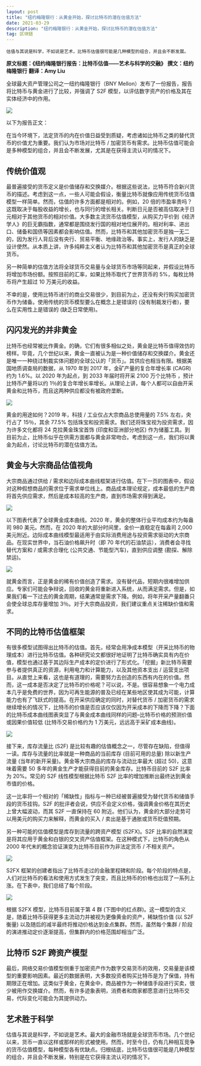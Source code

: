 ```yaml
---
layout: post
title: "纽约梅隆银行：从黄金开始，探讨比特币的潜在估值方法"
date: 2021-03-29
description: "纽约梅隆银行：从黄金开始，探讨比特币的潜在估值方法"
tag: 区块链
---   
```


```
估值与其说是科学，不如说是艺术，比特币估值很可能是几种模型的组合，并且会不断发展。
```
**原文标题：《纽约梅隆银行报告：比特币估值——艺术与科学的交融》**
**撰文：纽约梅隆银行**
**翻译：Amy Liu**

全球最大资产管理公司之一纽约梅隆银行（BNY Mellon）发布了一份报告，报告将比特币与黄金进行了比较，并强调了 S2F 模型，以评估数字资产的价格及其在实体经济中的作用。

![](/images/posts/bc/0329.01.jpg)

以下为报告正文：

在当今环境下，法定货币的内在价值日益受到质疑，考虑诸如比特币之类的替代货币的价值尤为重要。我们认为市场对比特币 / 加密货币有需求。比特币估值可能会是多种模型的组合，并且会不断发展，尤其是在获得主流认可的情况下。

## 传统价值观
最普遍接受的货币定义是价值储存和交换媒介。根据这些说法，比特币符合新兴货币的描述。考虑到这一点，一些人可能会假设，衡量比特币就像应用传统货币估值模型一样简单。然而，估值的许多方面都是相对的。例如，20 倍的市盈率贵吗？这既取决于每股收益的增长，也与同行的增长相关。判断日元是否被高估取决于日元相对于其他货币的相对价值。大多数主流货币估值模型，从购买力平价到《经济学人》的巨无霸指数，通常都是围绕发行国的相对地位展开的。相对利率、进出口、储备和国债等因素都会影响估值。然而，比特币和其他加密货币是独一无二的，因为发行人背后没有央行、贸易平衡、地缘政治等。事实上，发行人的缺乏是设计使然。从本质上讲，许多纯粹主义者认为比特币和其他加密货币是真正的全球货币。

另一种简单的估值方法将全球货币交易量与全球货币市场等同起来，并假设比特币将增加市场份额。按照目前的汇率，如果比特币取代了世界货币的 5%，每枚比特币将产生超过 10 万美元的收益。

不幸的是，使用比特币进行的商业交易很少，到目前为止，还没有央行购买加密货币作为储备。使用传统的货币模型要么在概念上是错误的 (没有制裁发行者)，要么在实用性上是错误的 (缺乏日常使用)。

## 闪闪发光的并非黄金
比特币也经常被比作黄金。的确，它们有很多相似之处，黄金是比特币值得效仿的榜样。毕竟，几个世纪以来，黄金一直被认为是一种价值储存和交换媒介。黄金还是唯一一种绕过制裁实体问题的全球公认的「货币」。其供应也相当有限。根据美国地质调查局的数据，从 1970 年到 2017 年，金矿产量的复合年增长率 (CAGR) 约为 1.6%。以 2020 年为起点，到 2033 年届时将开采 2100 万个比特币 ，预计比特币产量将以约 1％的复合年增长率增长。从理论上讲，每个人都可以自由开采黄金和比特币，而且这两种供应都没有被政府垄断。

![](/images/posts/bc/0329.02.jpg)

黄金的用途如何？2019 年，科技 / 工业仅占大宗商品总使用量的 7.5% 左右，央行占了 15％，其余 77.5% 包括珠宝和投资需求。我们还将珠宝视为投资需求，因为许多文化都将 24 克拉黄金珠宝首饰 (印度和亚洲部分地区) 作为储蓄工具。到目前为止，比特币似乎在供需方面都与黄金非常吻合。考虑到这一点，我们将以黄金为起点，讨论比特币的潜在估值方法。

## 黄金与大宗商品估值视角
大宗商品通过供给 / 需求和边际成本曲线框架进行估值。在下一页的图表中，假设对这种假想商品的需求位于需求单位线上。商品成本理论规定，成本最低的生产商将首先供应需求，然后是成本较高的生产商，直到市场需求得到满足。

![](/images/posts/bc/0329.03.jpg)

以下图表代表了全球黄金成本曲线。2020 年，黄金的整体行业平均成本约为每盎司 980 美元。然而，在 2020 年的大部分时间里，金价一直稳定在每盎司 2,000 美元附近。边际成本曲线模型最适用于由实际消费用途与投资需求驱动的大宗商品。在现实世界中，当石油价格飙升时（即 70 年代的石油禁运），消费者会寻找替代方案和 / 或需求合理化 (公共交通、节能型汽车)，直到供应调整 (勘探、解除禁运)。

![](/images/posts/bc/0329.04.jpg)

就黄金而言，正是黄金的稀有价值创造了需求。没有替代品，短期内很难增加供应。专家们可能会争辩说，回收的黄金将重新进入系统，从而满足需求。但是，如果我们看一下过去的黄金周期，结果通常是需求下降。例如，将年开采产量翻番只会使全球总库存量增加 3％。对于大宗商品投资，我们建议重点关注稀缺价值和需求。

## 不同的比特币估值框架
有很多模型试图得出比特币的估值。首先，经常会用净成本模型（开采比特币的物理成本）进行比特币估值。各种研究论文都很好地证明了比特币确实具有内在价值，模型也通过基于其边际生产成本的定价进行了形式化。「挖掘」新比特币需要参与者提供真正的资源，利用电力和计算能力，以及其他资本支出 / 运营支出项目。从直觉上来看，这也是有道理的，需要努力去创造的东西有内在的价值。然而，这一成本是否决定了比特币的价格呢？可以说，不是。很容易想象一个电力成本几乎是免费的世界，因为可再生能源的普及已经在某些地区使其成为可能，计算能力也有了飞跃式的提高。在开采供应确定的同时，对替代货币 / 加密货币的需求继续增长的情况下，比特币的价值是否应该仅仅因为开采成本的下降而下降？下面的比特币成本曲线图表突显了与黄金成本曲线同样的问题–比特币价格的预测价值或因果价值较低 (比特币交易价格约为 1 万美元，远远高于采矿成本曲线)。

![](/images/posts/bc/0329.05.jpg)

接下来，库存流量比 (S2F) 是比较有趣的估值概念之一，尽管存在缺陷，但值得一读。库存与流量的比率就是一种商品的当前库存 (目前可用的总量) 除以新生产流量 (当年的新开采量)。黄金等大宗商品的库存与流动比率最大 (超过 50)，这意味着需要 50 多年的黄金生产才能获得目前的黄金库存。比特币目前的 S2F 比率为 20%。常见的 S2F 线性模型根据比特币 S2F 比率的增加推断出最终达到黄金市值的价格。

这一比率将一个相对的「稀缺性」指标与一种已经被普遍接受为替代货币和储值手段的货币挂钩。S2F 的批评者会说，供应不会定义价格，强调黄金价格在其历史上曾大幅波动，而其 S2F 一直保持在 60 附近。他们认为，黄金的大部分走势可以用美元的购买力来解释，而黄金的买入 / 卖出是基于通胀或货币贬值预期。

另一种可能的估值模型是库存到流量的跨资产模型 (S2FX)。S2F 比率的自然演变是将其应用于黄金和白银的交叉资产估值框架。在这种模式下，比特币的角色从 2000 年代末的概念验证演变为比特币目前作为非法定货币 / 不相关资产。

![](/images/posts/bc/0329.06.jpg)

S2FX 框架的创建者指出了比特币走过的金融里程碑和阶段。每个阶段的特点是，人们对比特币的看法和使用方式发生了突变，而且比特币的价格也出现了一系列上涨。在下表中，我们总结了每个阶段。

![](/images/posts/bc/0329.07.jpg)

根据 S2FX 模型，比特币目前属于第 4 群 (下图中的红点群)。这一模型的含义是，随着比特币获得更多主流动力并被视为更像黄金的资产，稀缺性价值 (以 S2F 衡量) 以及随后的减半最终将推动价格达到金点集群。然而，虽然每个集群 / 阶段的演进推动定价逐渐提高，但集群内的价格范围却相当广泛。

## 比特币 S2F 跨资产模型
最后，网络交易价值模型侧重于加密资产作为数字交易货币的效用，交易量是该模型的重要影响因素。最近的数据表明，大多数投资者购买比特币是为了保值，持有期限正在增加。这类似于黄金，在黄金中，商品被作为一种储值手段进行买卖，很少被用作交换媒介。然而，有许多迹象表明，消费者和商家都愿意进行比特币交易，代际变化可能会为其提供动力。

## 艺术胜于科学
估值与其说是科学，不如说是艺术。最大的金融市场就是全球货币市场。几个世纪以来，货币一直以这样或那样的形式被使用。然而，时至今日，仍有几种相互竞争的货币估值模型，每种模型各有优缺点。归根结底，比特币估值很可能是几种模型的组合，并且会不断发展，特别是在它获得主流认可的情况下。

